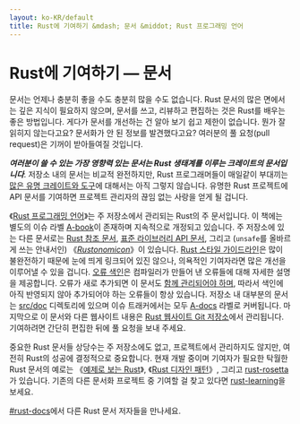 ```yaml
---
layout: ko-KR/default
title: Rust에 기여하기 &mdash; 문서 &middot; Rust 프로그래밍 언어
---
```


# Rust에 기여하기 &mdash; 문서

문서는 언제나 충분히 좋을 수도 충분히 많을 수도 없습니다.
Rust 문서의 많은 면에서는 깊은 지식이 필요하지 않으며,
문서를 쓰고, 리뷰하고 편집하는 것은 Rust를 배우는 좋은 방법입니다.
게다가 문서를 개선하는 건 알아 보기 쉽고 제한이 없습니다.
뭔가 잘 읽히지 않는다고요? 문서화가 안 된 정보를 발견했다고요?
여러분의 풀 요청(pull request)은 기꺼이 받아들여질 것입니다.

***여러분이 쓸 수 있는 가장 영향력 있는 문서는
Rust 생태계를 이루는 크레이트의 문서입니다***.
저장소 내의 문서는 비교적 완전하지만, Rust 프로그래머들이 매일같이 부대끼는
[많은 유명 크레이트와 도구][awesome-rust]에 대해서는 아직 그렇지 않습니다.
유명한 Rust 프로젝트에 API 문서를 기여하면
프로젝트 관리자의 끊임 없는 사랑을 얻게 될 겁니다.

《[Rust 프로그래밍 언어][The Book]》는 주 저장소에서 관리되는 Rust의 주 문서입니다.
이 책에는 별도의 이슈 라벨 [A-book]이 존재하며 지속적으로 개정되고 있습니다.
주 저장소에 있는 다른 문서로는 [Rust 참조 문서][The Rust Reference],
[표준 라이브러리 API 문서][std], 그리고 (`unsafe`를 올바르게 쓰는 안내서인)
《<i lang="en">[Rustonomicon][The Rustonomicon]</i>》이 있습니다.
[Rust 스타일 가이드라인][Rust Style Guidelines]은 많이 불완전하기 때문에
눈에 띄게 링크되어 있진 않으나, 의욕적인 기여자라면 많은 개선을 이루어낼 수 있을 겁니다.
[오류 색인][err]은 컴파일러가 만들어 낸 오류들에 대해 자세한 설명을 제공합니다.
오류가 새로 추가되면 이 문서도 [함께 관리되어야 하며][err-issue],
따라서 색인에 아직 반영되지 않아 추가되어야 하는 오류들이 항상 있습니다.
저장소 내 대부분의 문서는 [src/doc] 디렉토리에 있으며
이슈 트래커에서는 모두 [A-docs] 라벨로 커버됩니다.
마지막으로 이 문서와 다른 웹사이트 내용은
[Rust 웹사이트 Git 저장소][Rust website Git repository]에서 관리됩니다.
기여하려면 간단히 편집한 뒤에 풀 요청을 보내 주세요.

중요한 Rust 문서들 상당수는 주 저장소에도 없고, 프로젝트에서 관리하지도 않지만,
여전히 Rust의 성공에 결정적으로 중요합니다.
현재 개발 중이며 기여자가 필요한 탁월한 Rust 문서의 예로는
《[예제로 보는 Rust][Rust By Example]》,
《[Rust 디자인 패턴][Rust Design Patterns]》, 그리고 [rust-rosetta]가 있습니다.
기존의 다른 문서화 프로젝트 중 기여할 걸 찾고 있다면 [rust-learning]을 보세요.

[#rust-docs]에서 다른 Rust 문서 저자들을 만나세요.

<!--
TODO: blogging, translation
-->

[#rust-docs]: https://client00.chat.mibbit.com/?server=irc.mozilla.org&channel=%23rust-docs
[A-book]: https://github.com/rust-lang/rust/issues?q=is%3Aopen+is%3Aissue+label%3AA-book
[A-docs]: https://github.com/rust-lang/rust/issues?q=is%3Aopen+is%3Aissue+label%3AA-docs
[Rust By Example]: https://github.com/rust-lang/rust-by-example
[Rust Design Patterns]: https://github.com/nrc/patterns
[Rust Style Guidelines]: https://doc.rust-lang.org/style/index.html
[The Book]: https://doc.rust-lang.org/book/index.html
[The Rust Reference]: https://doc.rust-lang.org/reference
[The Rustonomicon]: https://doc.rust-lang.org/nomicon/index.html
[awesome-rust]: https://github.com/kud1ing/awesome-rust
[crate_docs]: https://users.rust-lang.org/t/lets-talk-about-ecosystem-documentation/2791
[err-issue]: https://github.com/rust-lang/rust/issues/24407
[err]: https://doc.rust-lang.org/error-index.html
[rust-learning]: https://github.com/ctjhoa/rust-learning
[rust-rosetta]: https://github.com/Hoverbear/rust-rosetta
[src/doc]: https://github.com/rust-lang/rust/tree/master/src/doc
[std]: https://doc.rust-lang.org/std/index.html
[Rust website Git repository]: https://github.com/rust-lang/rust-www
